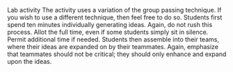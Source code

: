Lab activity
The activity uses a variation of the group passing technique. If you wish to use a different technique, then feel free to do so.
Students first spend ten minutes individually generating ideas. Again, do not rush this process. Allot the full time, even if some students simply sit in silence. Permit additional time if needed.
Students then assemble into their teams, where their ideas are expanded on by their teammates. Again, emphasize that teammates should not be critical; they should only enhance and expand upon the ideas.
